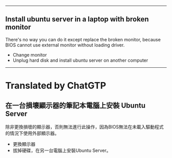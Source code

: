 <!--HugoNoteFlag-->

---

## Install ubuntu server in a laptop with broken monitor

There's no way you can do it except replace the broken monitor, because BIOS cannot use external monitor without loading driver.

* Change monitor
* Unplug hard disk and install ubuntu server on another computer

---

<!--HugoNoteZhFlag-->

# Translated by ChatGTP

## 在一台損壞顯示器的筆記本電腦上安裝 Ubuntu Server

除非更換損壞的顯示器，否則無法進行此操作，因為BIOS無法在未載入驅動程式的情況下使用外部顯示器。

* 更換顯示器
* 拔掉硬碟，在另一台電腦上安裝Ubuntu Server。